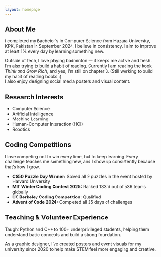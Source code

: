 ```yaml
---
layout: homepage
---
```


## About Me

I completed my Bachelor's in Computer Science from Hazara University, KPK, Pakistan in September 2024. I believe in consistency. I aim to improve at least 1% every day by learning something new.

Outside of tech, I love playing badminton — it keeps me active and fresh. I’m also trying to build a habit of reading. Currently I am reading the book *Think and Grow Rich*, and yes, I’m still on chapter 3. (Still working to build my habit of reading books :)  
I also enjoy designing social media posters and visual content.

## Research Interests
- Computer Science  
- Artificial Intelligence  
- Machine Learning  
- Human-Computer Interaction (HCI)  
- Robotics

## Coding Competitions
I love competing not to win every time, but to keep learning. Every challenge teaches me something new, and I show up consistently because that’s how I grow.

- **CS50 Puzzle Day Winner:** Solved all 9 puzzles in the event hosted by Harvard University  
- **MIT Winter Coding Contest 2025:** Ranked 133rd out of 536 teams globally  
- **UC Berkeley Coding Competition:** Qualified  
- **Advent of Code 2024:** Completed all 25 days of challenges

## Teaching & Volunteer Experience
Taught Python and C++ to 100+ underprivileged students, helping them understand basic concepts and build a strong foundation.

As a graphic designer, I’ve created posters and event visuals for my university since 2020 to help make STEM feel more engaging and creative.
